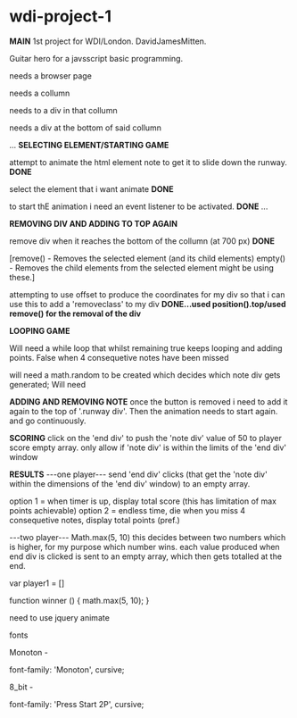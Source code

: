 # wdi-project-1

**MAIN**
1st project for WDI/London. DavidJamesMitten.

Guitar hero for a javsscript basic programming.

needs a browser page

needs a collumn

needs to a div in that collumn

needs a div at the bottom of said collumn




...
**SELECTING ELEMENT/STARTING GAME**

attempt to animate the html element note to get it to slide down the runway. **DONE**

select the element that i want animate **DONE**

to start thE animation i need an event listener to be activated. **DONE**
...

**REMOVING DIV AND ADDING TO TOP AGAIN**

remove div when it reaches the bottom of the collumn (at 700 px) **DONE**

[remove() - Removes the selected element (and its child elements)
empty() - Removes the child elements from the selected element
might be using these.]

attempting to use offset to produce the coordinates for my div so that i can use this to add a 'removeclass' to my div **DONE...used position().top/used remove() for the removal of the div**


**LOOPING GAME**

Will need a while loop that whilst remaining true keeps looping and adding points. False when 4 consequetive notes have been missed

will need a math.random to be created which decides which note div gets generated;
Will need


**ADDING AND REMOVING NOTE**
once the button is removed i need to add it again to the top of '.runway div'. Then the animation needs to start again. and go continuously.




**SCORING**
click on the 'end div' to push the 'note div' value of 50 to player score empty array. only allow if 'note div' is within the limits of the 'end div' window

**RESULTS**
---one player---
send 'end div' clicks (that get the 'note div' within the dimensions of the 'end div' window) to an empty array.

option 1 = when timer is up, display total score (this has limitation of max points achievable)
option 2 = endless time, die when you miss 4 consequetive notes, display total points (pref.)


---two player---
Math.max(5, 10) this decides between two numbers which is higher, for my purpose which number wins.
each value produced when end div is clicked is sent to an empty array, which then gets totalled at the end.


var player1 = []

 function winner () {
   math.max(5, 10);
 }






need to use jquery animate






fonts

Monoton -

<style>
@import url('https://fonts.googleapis.com/css?family=Monoton');
</style>

font-family: 'Monoton', cursive;

<link href="https://fonts.googleapis.com/css?family=Monoton" rel="stylesheet">

8_bit -

<link href="https://fonts.googleapis.com/css?family=Press+Start+2P" rel="stylesheet">

font-family: 'Press Start 2P', cursive;


<style>
@import url('https://fonts.googleapis.com/css?family=Press+Start+2P');
</style>
